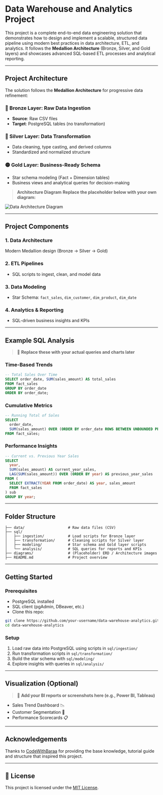 # Data Warehouse and Analytics Project
This project is a complete end-to-end data engineering solution that demonstrates how to design and implement a scalable, structured data pipeline using modern best practices in data architecture, ETL, and analytics. It follows the **Medallion Architecture** (Bronze, Silver, and Gold layers) and showcases advanced SQL-based ETL processes and analytical reporting.


---
## Project Architecture

The solution follows the **Medallion Architecture** for progressive data refinement:

### 🔸 Bronze Layer: Raw Data Ingestion

* **Source**: Raw CSV files
* **Target**: PostgreSQL tables (no transformation)

### 🔹 Silver Layer: Data Transformation

* Data cleaning, type casting, and derived columns
* Standardized and normalized structure

### 🟡 Gold Layer: Business-Ready Schema

* Star schema modeling (Fact + Dimension tables)
* Business views and analytical queries for decision-making

> **Architecture Diagram**
> **Replace the placeholder below with your own diagram:**

![Data Architecture Diagram](diagrams/medallion-architecture-placeholder.png)

---

## Project Components

### 1. Data Architecture

Modern Medallion design (Bronze → Silver → Gold)

### 2. ETL Pipelines

* SQL scripts to ingest, clean, and model data

### 3. Data Modeling

* Star Schema: `fact_sales`, `dim_customer`, `dim_product`, `dim_date`

### 4. Analytics & Reporting

* SQL-driven business insights and KPIs

---

## Example SQL Analysis

> 📌 **Replace these with your actual queries and charts later**

### Time-Based Trends

```sql
-- Total Sales Over Time
SELECT order_date, SUM(sales_amount) AS total_sales
FROM fact_sales
GROUP BY order_date
ORDER BY order_date;
```

### Cumulative Metrics

```sql
-- Running Total of Sales
SELECT 
  order_date,
  SUM(sales_amount) OVER (ORDER BY order_date ROWS BETWEEN UNBOUNDED PRECEDING AND CURRENT ROW) AS running_total
FROM fact_sales;
```

### Performance Insights

```sql
-- Current vs. Previous Year Sales
SELECT 
  year,
  SUM(sales_amount) AS current_year_sales,
  LAG(SUM(sales_amount)) OVER (ORDER BY year) AS previous_year_sales
FROM (
  SELECT EXTRACT(YEAR FROM order_date) AS year, sales_amount
  FROM fact_sales
) sub
GROUP BY year;
```

---

## Folder Structure

```
├── data/                    # Raw data files (CSV)
├── sql/
│   ├── ingestion/           # Load scripts for Bronze layer
│   ├── transformation/      # Cleaning scripts for Silver layer
│   ├── modeling/            # Star schema and Gold layer scripts
│   └── analysis/            # SQL queries for reports and KPIs
├── diagrams/                # (Placeholder) ERD / Architecture images
├── README.md                # Project overview
```

---

## Getting Started

### Prerequisites

* PostgreSQL installed
* SQL client (pgAdmin, DBeaver, etc.)
* Clone this repo:

```bash
git clone https://github.com/your-username/data-warehouse-analytics.git
cd data-warehouse-analytics
```

### Setup

1. Load raw data into PostgreSQL using scripts in `sql/ingestion/`
2. Run transformation scripts in `sql/transformation/`
3. Build the star schema with `sql/modeling/`
4. Explore insights with queries in `sql/analysis/`

---

## Visualization (Optional)

> 📌 **Add your BI reports or screenshots here (e.g., Power BI, Tableau)**

* Sales Trend Dashboard 📉
* Customer Segmentation 📂
* Performance Scorecards 📋

---

## Acknowledgements

Thanks to [CodeWithBaraa](https://www.youtube.com/@DataWithBaraa) for providing the base knowledge, tutorial guide and structure that inspired this project.

---

## 📄 License

This project is licensed under the [MIT License](LICENSE).

